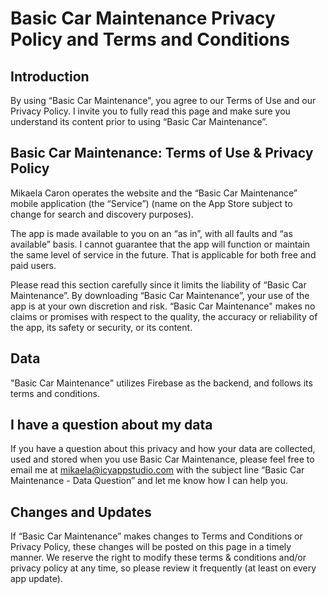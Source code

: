 # Basic Car Maintenance Privacy Policy and Terms and Conditions
## Introduction


By using “Basic Car Maintenance", you agree to our Terms of Use and our Privacy Policy. I invite you to fully read this page and make sure you understand its content prior to using “Basic Car Maintenance”.

## Basic Car Maintenance: Terms of Use & Privacy Policy
Mikaela Caron operates the website and the “Basic Car Maintenance” mobile application (the “Service”) (name on the App Store subject to change for search and discovery purposes).

The app is made available to you on an “as in”, with all faults and “as available” basis. I cannot guarantee that the app will function or maintain the same level of service in the future. That is applicable for both free and paid users.

Please read this section carefully since it limits the liability of “Basic Car Maintenance”. By downloading “Basic Car Maintenance”, your use of the app is at your own discretion and risk. “Basic Car Maintenance" makes no claims or promises with respect to the quality, the accuracy or reliability of the app, its safety or security, or its content.

## Data
"Basic Car Maintenance" utilizes Firebase as the backend, and follows its terms and conditions.

## I have a question about my data
If you have a question about this privacy and how your data are collected, used and stored when you use Basic Car Maintenance, please feel free to email me at mikaela@icyappstudio.com with the subject line “Basic Car Maintenance - Data Question” and let me know how I can help you.

## Changes and Updates
If “Basic Car Maintenance” makes changes to Terms and Conditions or Privacy Policy, these changes will be posted on this page in a timely manner. We reserve the right to modify these terms & conditions and/or privacy policy at any time, so please review it frequently (at least on every app update).
